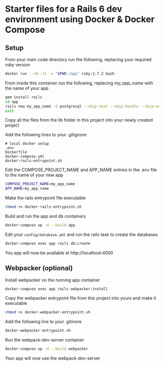 # Starter files for a Rails 6 dev environment using Docker & Docker Compose

## Setup

From your main code directory run the following, replacing your required ruby version

```sh
docker run --rm -it -v "$PWD:/app" ruby:2.7.2 bash
```

From inside this container run the following, replacing _my_app_name_ with the name of your app

```sh
gem install rails
cd app
rails new my_app_name -d postgresql --skip-test --skip-bundle --skip-webpack-install
exit
```

Copy all the files from the lib folder in this project into your newly created project

Add the following lines to your .gitignore

```
# local docker setup
.env
Dockerfile
docker-compose.yml
docker-rails-entrypoint.sh
```

Edit the COMPOSE_PROJECT_NAME and APP_NAME entries in the .env file to the name of your new app

```sh
COMPOSE_PROJECT_NAME=my_app_name
APP_NAME=my_app_name
```

Make the rails entrypoint file executable

```sh
chmod +x docker-rails-entrypoint.sh
```

Build and run the app and db containers

```sh
docker-compose up -d --build app
```

Edit your `config/database.yml` and run the rails task to create the databases

```sh
docker-compose exec app rails db:create
```

You app will now be available at http://localhost:4000

## Webpacker (optional)

Install webpacker on the running app container

```sh
docker-compose exec app rails webpacker:install
```

Copy the webpacker entrypoint file from this project into yours and make it executable

```sh
chmod +x docker-webpacker-entrypoint.sh
```

Add the following line to your .gitinore

```sh
docker-webpacker-entrypoint.sh
```

Run the webpack-dev-server container

```sh
docker-compose up -d --build webpacker
```

Your app will now use the webpack-dev-server
